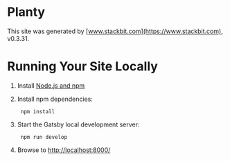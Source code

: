 # Planty

This site was generated by [www.stackbit.com](https://www.stackbit.com), v0.3.31.

# Running Your Site Locally

1. Install [Node.js and npm](https://nodejs.org/en/)

1. Install npm dependencies:

        npm install



1. Start the Gatsby local development server:

        npm run develop

1. Browse to [http://localhost:8000/](http://localhost:8000/)
